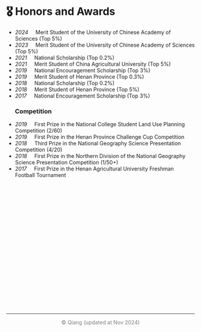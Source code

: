 # 🎖 Honors and Awards
- *2024* &nbsp;&nbsp;&nbsp; Merit Student of the University of Chinese Academy of Sciences (Top 5%)
- *2023* &nbsp;&nbsp;&nbsp; Merit Student of the University of Chinese Academy of Sciences (Top 5%)
- *2021* &nbsp;&nbsp;&nbsp; National Scholarship (Top 0.2%)
- *2021* &nbsp;&nbsp;&nbsp; Merit Student of China Agricultural University (Top 5%)
- *2019* &nbsp;&nbsp;&nbsp; National Encouragement Scholarship (Top 3%)
- *2019* &nbsp;&nbsp;&nbsp; Merit Student of Henan Province (Top 0.3%)
- *2018* &nbsp;&nbsp;&nbsp; National Scholarship (Top 0.2%)
- *2018* &nbsp;&nbsp;&nbsp; Merit Student of Henan Province (Top 5%)
- *2017* &nbsp;&nbsp;&nbsp; National Encouragement Scholarship (Top 3%)

### &nbsp;&nbsp;&nbsp;&nbsp;&nbsp; Competition

- *2019* &nbsp;&nbsp;&nbsp; First Prize in the National College Student Land Use Planning Competition (2/60)
- *2019* &nbsp;&nbsp;&nbsp; First Prize in the Henan Province Challenge Cup Competition
- *2018* &nbsp;&nbsp;&nbsp; Third Prize in the National Geography Science Presentation Competition (4/20)
- *2018* &nbsp;&nbsp;&nbsp; First Prize in the Northern Division of the National Geography Science Presentation Competition (1/50+)
- *2017* &nbsp;&nbsp;&nbsp; First Prize in the Henan Agricultural University Freshman Football Tournament
<br>
<br>

<div style="align-items: center; width: 300px; height: 300px; overflow: visible;">
  <script type="text/javascript" id="clstr_globe" src="//clustrmaps.com/globe.js?d=sBSYW7M-fC4oxZoFKCPd2UhNGtIHnLKbJKaCTgWTQZ4"></script>
</div>
<hr>
<div style="text-align: center; color: gray">
© Qiang (updated at Nov 2024)
</div>
<br>
